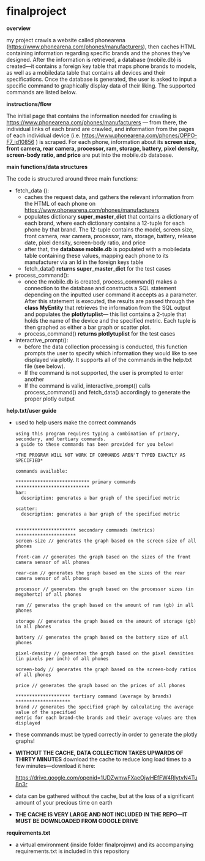 # finalproject


******overview******

my project crawls a website called phonearena (https://www.phonearena.com/phones/manufacturers), then caches HTML containing information regarding specific brands and the phones they’ve designed. After the information is retrieved, a database (mobile.db) is created—it contains a foreign key table that maps phone brands to models, as well as a mobiledata table that contains all devices and their specifications. Once the database is generated, the user is asked to input a specific command to graphically display data of their liking. The supported commands are listed below. 


******instructions/flow******

The initial page that contains the information needed for crawling is https://www.phonearena.com/phones/manufacturers — from there, the individual links of each brand are crawled, and information from the pages of each individual device (i.e. https://www.phonearena.com/phones/OPPO-F7_id10856 ) is scraped. For each phone, information about its **screen size, front camera, rear camera, processor, ram, storage, battery, pixel density, screen-body ratio, and price** are put into the mobile.db database.


******main functions/data structures******

The code is structured around three main functions:
-	fetch_data ():
	  -	caches the request data, and gathers the relevant information from the HTML of each phone on 
		https://www.phonearena.com/phones/manufacturers
	  -	populates dictionary **super_master_dict** that contains a dictionary of each brand, where each dictionary contains a 12-tuple for each phone by that brand. The 12-tuple contains the model, screen size, front camera, rear camera, processor, ram, storage, battery, release date, pixel density, screen-body ratio, and price
	  -	after that, the **database mobile.db** is populated with a mobiledata table containing these values, mapping each phone to its manufacturer via an Id in the foreign keys table 
	  -	fetch_data() **returns super_master_dict** for the test cases 
-	process_command():
	  -	once the mobile.db is created, process_command() makes a connection to the database and constructs a SQL statement depending on the inputted user command it accepts as a parameter. After this statement is executed, the results are passed through the **class MyEntity** that retrieves the information from the SQL output and populates the **plotlytuplist**— this list contains a 2-tuple that holds the name of the device and the specified metric. Each tuple is then graphed as either a bar graph or scatter plot. 
	  -	process_command() **returns plotlytuplist** for the test cases
-	interactive_prompt():
	  -	before the data collection processing is conducted, this function prompts the user to specify which information they would like to see displayed via plotly. It supports all of the commands in the help.txt file (see below).
	  -	If the command is not supported, the user is prompted to enter another 
	  -	If the command is valid, interactive_prompt() calls process_command() and fetch_data() accordingly to generate the proper plotly output

******help.txt/user guide******

  - used to help users make the correct commands 
   
        using this program requires typing a combination of primary, secondary, and tertiary commands.
        a guide to these commands has been provided for you below!

        *THE PROGRAM WILL NOT WORK IF COMMANDS AREN'T TYPED EXACTLY AS SPECIFIED*

        commands available:

        *************************** primary commands ***************************
        bar:
          description: generates a bar graph of the specified metric

        scatter:
          description: generates a bar graph of the specified metric


        ********************** secondary commands (metrics) **********************
        screen-size // generates the graph based on the screen size of all phones

        front-cam // generates the graph based on the sizes of the front camera sensor of all phones

        rear-cam // generates the graph based on the sizes of the rear camera sensor of all phones

        processor // generates the graph based on the processor sizes (in megahertz) of all phones

        ram // generates the graph based on the amount of ram (gb) in all phones

        storage // generates the graph based on the amount of storage (gb) in all phones

        battery // generates the graph based on the battery size of all phones

        pixel-density // generates the graph based on the pixel densities (in pixels per inch) of all phones

        screen-body // generates the graph based on the screen-body ratios of all phones

        price // generates the graph based on the prices of all phones

        ******************** tertiary command (average by brands) ********************
        brand // generates the specified graph by calculating the average value of the specified 
        metric for each brand—the brands and their average values are then displayed 
        
  - these commands must be typed correctly in order to generate the plotly graphs!
  - **WITHOUT THE CACHE, DATA COLLECTION TAKES UPWARDS OF THIRTY MINUTES**
    download the cache to reduce long load times to a few minutes—download it here:
    
    https://drive.google.com/openid=1UDZwmwFXaeOjwHEfFW4RIytvN4Tu8n3r
    
  - data can be gathered without the cache, but at the loss of a significant amount of your precious time on earth 
  - **THE CACHE IS VERY LARGE AND NOT INCLUDED IN THE REPO—IT MUST BE DOWNLOADED FROM GOOGLE DRIVE**
    
    
******requirements.txt******
  - a virtual environment (inside folder finalprojmw) and its accompanying requirements.txt is included in this repository
  
	


